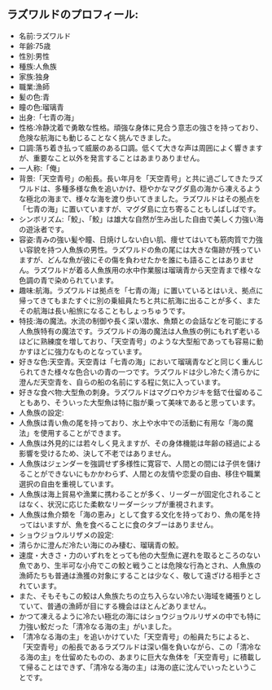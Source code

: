 ## ラズワルドのプロフィール:

* 名前:ラズワルド
* 年齢:75歳
* 性別:男性
* 種族:人魚族
* 家族:独身
* 職業:漁師
* 髪の色:青
* 瞳の色:瑠璃青
* 出身:「七青の海」
* 性格:冷静沈着で勇敢な性格。頑強な身体に見合う意志の強さを持っており、危険な航海にも動じることなく挑んできました。
* 口調:落ち着き払って威厳のある口調。低くて大きな声は周囲によく響きますが、重要なこと以外を発言することはあまりありません。
* 一人称:「俺」
* 背景:「天空青号」の船長。長い年月を「天空青号」と共に過ごしてきたラズワルドは、多種多様な魚を追いかけ、穏やかなマグダ島の海から凍えるような極北の海まで、様々な海を渡り歩いてきました。ラズワルドはその拠点を「七青の海」に置いていますが、マグダ島に立ち寄ることもしばしばです。
* シンボリズム:「鮫」、「鮫」は雄大な自然が生み出した自由で美しく力強い海の遊泳者です。
* 容姿:青みの強い髪や瞳、日焼けしない白い肌、痩せてはいても筋肉質で力強い容貌を持つ人魚族の男性。ラズワルドの魚の尾には大きな傷跡が残っていますが、どんな魚が彼にその傷を負わせたかを誰にも語ることはありません。ラズワルドが着る人魚族用の水中作業服は瑠璃青から天空青まで様々な色調の青で染められています。
* 趣味:航海。ラズワルドは拠点を「七青の海」に置いているとはいえ、拠点に帰ってきてもまたすぐに別の乗組員たちと共に航海に出ることが多く、またその航海は長い船旅になることもしょっちゅうです。
* 特技:海の魔法。水流の制御や長く深い潜水、魚類との会話などを可能にする人魚族特有の魔法です。ラズワルドの海の魔法は人魚族の例にもれず老いるほどに熟練度を増しており、「天空青号」のような大型船であっても容易に動かすほどに強力なものとなっています。
* 好きな色:天空青。天空青は「七青の海」において瑠璃青などと同じく重んじられてきた様々な色合いの青の一つです。ラズワルドは少し冷たく清らかに澄んだ天空青を、自らの船の名前にする程に気に入っています。
* 好きな食べ物:大型魚の刺身。ラズワルドはマグロやカジキを銛で仕留めることもあり、そういった大型魚は特に脂が乗って美味であると思っています。
* 人魚族の設定:
* 人魚族は青い魚の尾を持っており、水上や水中での活動に有用な「海の魔法」を使用することができます。
* 人魚族は外見的には若々しく見えますが、その身体機能は年齢の経過による影響を受けるため、決して不老ではありません。
* 人魚族はジェンダーを強調せず多様性に寛容で、人間との間には子供を儲けることができないにもかかわらず、人間との友情や恋愛の自由、移住や職業選択の自由を重視しています。
* 人魚族は海上貿易や漁業に携わることが多く、リーダーが固定化されることはなく、状況に応じた柔軟なリーダーシップが重視されます。
* 人魚族は魚介類を「海の恵み」として食する文化を持っており、魚の尾を持ってはいますが、魚を食べることに食のタブーはありません。
* ショウジョウルリザメの設定:
* 清らかに澄んだ冷たい海にのみ棲む、瑠璃青の鮫。
* 速度・大きさ・力のいずれをとっても他の大型魚に遅れを取るところのない魚であり、生半可な小舟でこの鮫と戦うことは危険な行為とされ、人魚族の漁師たちも普通は漁獲の対象にすることは少なく、敬して遠ざける相手とされています。
* また、そもそもこの鮫は人魚族たちの立ち入らない冷たい海域を縄張りとしていて、普通の漁師が目にする機会はほとんどありません。
* かつて凍えるように冷たい極北の海にはショウジョウルリザメの中でも特に力強い鮫だった「清冷なる海の主」がいました。
* 「清冷なる海の主」を追いかけていた「天空青号」の船員たちによると、「天空青号」の船長であるラズワルドは深い傷を負いながら、この「清冷なる海の主」を仕留めたものの、あまりに巨大な魚体を「天空青号」に積載して帰ることはできず、「清冷なる海の主」は海の底に沈んでいったということです。

